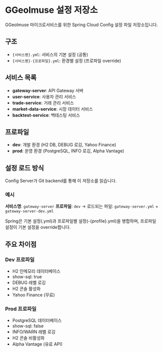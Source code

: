 # GGeolmuse 설정 저장소

GGeolmuse 마이크로서비스를 위한 Spring Cloud Config 설정 파일 저장소입니다.

## 구조

- `{서비스명}.yml`: 서비스의 기본 설정 (공통)
- `{서비스명}-{프로파일}.yml`: 환경별 설정 (프로파일 override)

## 서비스 목록

- **gateway-server**: API Gateway 서버
- **user-service**: 사용자 관리 서비스
- **trade-service**: 거래 관리 서비스
- **market-data-service**: 시장 데이터 서비스
- **backtest-service**: 백테스팅 서비스

## 프로파일

- **dev**: 개발 환경 (H2 DB, DEBUG 로깅, Yahoo Finance)
- **prod**: 운영 환경 (PostgreSQL, INFO 로깅, Alpha Vantage)

## 설정 로드 방식

Config Server가 Git backend를 통해 이 저장소를 읽습니다.

### 예시

**서비스명**: `gateway-server`
**프로파일**: `dev`
→ 로드되는 파일: `gateway-server.yml` + `gateway-server-dev.yml`

Spring은 기본 설정(.yml)과 프로파일별 설정(-{profile}.yml)을 병합하며,
프로파일 설정이 기본 설정을 override합니다.

## 주요 차이점

### Dev 프로파일
- H2 인메모리 데이터베이스
- show-sql: true
- DEBUG 레벨 로깅
- H2 콘솔 활성화
- Yahoo Finance (무료)

### Prod 프로파일
- PostgreSQL 데이터베이스
- show-sql: false
- INFO/WARN 레벨 로깅
- H2 콘솔 비활성화
- Alpha Vantage (유료 API)
